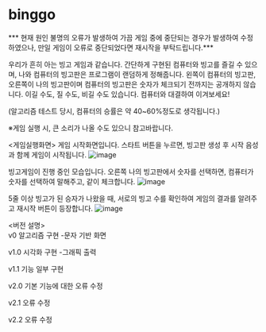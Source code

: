 # binggo
  
*** 현재 원인 불명의 오류가 발생하여 가끔 게임 중에 중단되는 경우가 발생하여 수정하였으나, 만일 게임이 오류로 중단되었다면 재시작을 부탁드립니다.***

우리가 흔히 아는 빙고 게임과 같습니다.
간단하게 구현된 컴퓨터와 빙고를 즐길 수 있으며, 나와 컴퓨터의 빙고판은 프로그램이 랜덤하게 정해줍니다.
왼쪽이 컴퓨터의 빙고판, 오른쪽이 나의 빙고판이며 컴퓨터의 빙고판은 숫자가 체크되기 전까지는 공개하지 않습니다.
이길 수도, 질 수도, 비길 수도 있습니다.
컴퓨터와 대결하여 이겨보세요!
  
(알고리즘 테스트 당시, 컴퓨터의 승률은 약 40~60%정도로 생각됩니다.)
  
※게임 실행 시, 큰 소리가 나올 수도 있으니 참고바랍니다.
  
<게임실행화면>
게임 시작화면입니다. 스타트 버튼을 누르면, 빙고판 생성 후 시작 음성과 함께 게임이 시작됩니다.
![image](https://user-images.githubusercontent.com/39291723/137727216-9e1ea683-ca01-47af-8cf6-7afc0dfad74c.png)
  
빙고게임이 진행 중인 모습입니다. 오른쪽 나의 빙고판에서 숫자를 선택하면, 컴퓨터가 숫자를 선택하여 말해주고, 같이 체크합니다.
![image](https://user-images.githubusercontent.com/39291723/137725421-3391eb0d-d8c3-4040-b7d6-7b83ac63b029.png)
   
5줄 이상 빙고가 된 승자가 나왔을 때, 서로의 빙고 수를 확인하여 게임의 결과를 알려주고 재시작 버튼이 등장합니다.
![image](https://user-images.githubusercontent.com/39291723/137725792-2596ec11-a854-4189-bbbb-b40d7592b811.png)
  
  
  
<버전 설명>  
v0 알고리즘 구현
-문자 기반 화면
  
v1.0 시각화 구현
-그래픽 출력
  
v1.1 기능 일부 구현
  
v2.0 기본 기능에 대한 오류 수정
  
v2.1 오류 수정

v2.2 오류 수정
